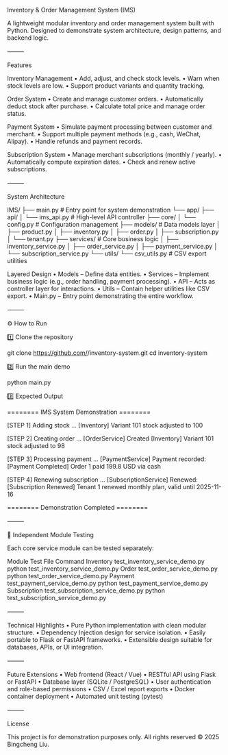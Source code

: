 Inventory & Order Management System (IMS)

A lightweight modular inventory and order management system built with Python.
Designed to demonstrate system architecture, design patterns, and backend logic.

⸻

Features

Inventory Management
	•	Add, adjust, and check stock levels.
	•	Warn when stock levels are low.
	•	Support product variants and quantity tracking.

Order System
	•	Create and manage customer orders.
	•	Automatically deduct stock after purchase.
	•	Calculate total price and manage order status.

Payment System
	•	Simulate payment processing between customer and merchant.
	•	Support multiple payment methods (e.g., cash, WeChat, Alipay).
	•	Handle refunds and payment records.

Subscription System
	•	Manage merchant subscriptions (monthly / yearly).
	•	Automatically compute expiration dates.
	•	Check and renew active subscriptions.

⸻

System Architecture

IMS/
├── main.py                        # Entry point for system demonstration
└── app/
    ├── api/
    │   └── ims_api.py             # High-level API controller
    ├── core/
    │   └── config.py              # Configuration management
    ├── models/                    # Data models layer
    │   ├── product.py
    │   ├── inventory.py
    │   ├── order.py
    │   ├── subscription.py
    │   └── tenant.py
    ├── services/                  # Core business logic
    │   ├── inventory_service.py
    │   ├── order_service.py
    │   ├── payment_service.py
    │   └── subscription_service.py
    └── utils/
        └── csv_utils.py           # CSV export utilities

Layered Design
	•	Models – Define data entities.
	•	Services – Implement business logic (e.g., order handling, payment processing).
	•	API – Acts as controller layer for interactions.
	•	Utils – Contain helper utilities like CSV export.
	•	Main.py – Entry point demonstrating the entire workflow.

⸻

⚙️ How to Run

1️⃣ Clone the repository

git clone https://github.com/<yourname>/inventory-system.git
cd inventory-system

2️⃣ Run the main demo

python main.py

3️⃣ Expected Output

======== IMS System Demonstration ========

[STEP 1] Adding stock ...
[Inventory] Variant 101 stock adjusted to 100

[STEP 2] Creating order ...
[OrderService] Created <Order id=1, tenant=1, total=199.8>
[Inventory] Variant 101 stock adjusted to 98

[STEP 3] Processing payment ...
[PaymentService] Payment recorded: <Payment id=1, order=1, amount=199.8, method=cash>
[Payment Completed] Order 1 paid 199.8 USD via cash

[STEP 4] Renewing subscription ...
[SubscriptionService] Renewed: <Subscription tenant=1, plan=monthly, valid_until=2025-11-16>
[Subscription Renewed] Tenant 1 renewed monthly plan, valid until 2025-11-16

======== Demonstration Completed ========


⸻

🧪 Independent Module Testing

Each core service module can be tested separately:

Module	Test File	Command
Inventory	test_inventory_service_demo.py	python test_inventory_service_demo.py
Order	test_order_service_demo.py	python test_order_service_demo.py
Payment	test_payment_service_demo.py	python test_payment_service_demo.py
Subscription	test_subscription_service_demo.py	python test_subscription_service_demo.py


⸻

Technical Highlights
	•	Pure Python implementation with clean modular structure.
	•	Dependency Injection design for service isolation.
	•	Easily portable to Flask or FastAPI frameworks.
	•	Extensible design suitable for databases, APIs, or UI integration.

⸻

Future Extensions
	•	Web frontend (React / Vue)
	•	RESTful API using Flask or FastAPI
	•	Database layer (SQLite / PostgreSQL)
	•	User authentication and role-based permissions
	•	CSV / Excel report exports
	•	Docker container deployment
	•	Automated unit testing (pytest)

⸻

License

This project is for demonstration purposes only.
All rights reserved © 2025 Bingcheng Liu.
